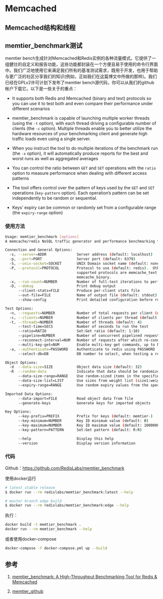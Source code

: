 # Memcached

## Memcached结构和线程

## memtier_benchmark测试

memtier bench生成针对Memcached和Redis实例的各种流量模式。它提供了一组健壮的自定义和报告功能，这些功能都封装在一个方便且易于使用的命令行界面中。我们广泛地使用它来满足我们所有的基准测试需求，既用于开发，也用于帮助与更广泛的社区分享我们的知识(例如，正如我们在这篇博文中所做的那样)。我们已经在GPLv2许可计划下发布了memtier bench源代码，你可以从我们的github帐户下载它。以下是一些关于的重点：

- It supports both Redis and Memcached (binary and text) protocols so you can use it to test both and even compare their performance under different scenarios

- memtier_benchmark is capable of launching multiple worker threads (using the `-t` option), with each thread driving a configurable number of clients (the `-c` option). Multiple threads enable you to better utilize the hardware resources of your benchmarking client and generate high traffic loads even using a single server.

- When you instruct the tool to do multiple iterations of the benchmark run (the `-x` option), it will automatically produce reports for the best and worst runs as well as aggregated averages

- You can control the ratio between `GET` and `SET` operations with the `ratio` option to measure performance when dealing with different access patterns

- The tool offers control over the pattern of keys used by the `GET` and `SET` operations (`key-pattern` option). Each operation’s pattern can be set independently to be random or sequential.

- Keys’ expiry can be common or randomly set from a configurable range (the `expiry-range` option)

### 使用方法

```bash
Usage: memtier_benchmark [options]
A memcache/redis NoSQL traffic generator and performance benchmarking tool.

Connection and General Options:
  -s, --server=ADDR              Server address (default: localhost)
  -p, --port=PORT                Server port (default: 6379)
  -S, --unix-socket=SOCKET       UNIX Domain socket name (default: none)
  -P, --protocol=PROTOCOL        Protocol to use (default: redis).  Other
                                 supported protocols are memcache_text,
                                 memcache_binary.
  -x, --run-count=NUMBER         Number of full-test iterations to perform
  -D, --debug                    Print debug output
      --client-stats=FILE        Produce per-client stats file
      --out-file=FILE            Name of output file (default: stdout)
      --show-config              Print detailed configuration before running

Test Options:
  -n, --requests=NUMBER          Number of total requests per client (default: 10000)
  -c, --clients=NUMBER           Number of clients per thread (default: 50)
  -t, --threads=NUMBER           Number of threads (default: 4)
      --test-time=SECS           Number of seconds to run the test
      --ratio=RATIO              Set:Get ratio (default: 1:10)
      --pipeline=NUMBER          Number of concurrent pipelined requests (default: 1)
      --reconnect-interval=NUM   Number of requests after which re-connection is performed
      --multi-key-get=NUM        Enable multi-key get commands, up to NUM keys (default: 0)
  -a, --authenticate=PASSWORD    Authenticate to redis using PASSWORD
      --select-db=DB             DB number to select, when testing a redis server

Object Options:
  -d  --data-size=SIZE           Object data size (default: 32)
  -R  --random-data              Indicate that data should be randomized
      --data-size-range=RANGE    Use random-sized items in the specified range (min-max)
      --data-size-list=LIST      Use sizes from weight list (size1:weight1,..sizeN:weightN)
      --expiry-range=RANGE       Use random expiry values from the specified range

Imported Data Options:
      --data-import=FILE         Read object data from file
      --generate-keys            Generate keys for imported objects

Key Options:
      --key-prefix=PREFIX        Prefix for keys (default: memtier-)
      --key-minimum=NUMBER       Key ID minimum value (default: 0)
      --key-maximum=NUMBER       Key ID maximum value (default: 10000000)
      --key-pattern=PATTERN      Set:Get pattern (default: R:R)

      --help                     Display this help
      --version                  Display version information
```

### 代码

Github：https://github.com/RedisLabs/memtier_benchmark

使用docker运行

```bash
# latest stable release
$ docker run --rm redislabs/memtier_benchmark:latest --help

# master branch edge build
$ docker run --rm redislabs/memtier_benchmark:edge --help
```

执行：

```bash
docker build -t memtier_benchmark .
docker run --rm memtier_benchmark --help
```

或者使用docker-compose

```bash
docker-compose -f docker-compose.yml up --build
```

## 参考

1. [memtier_benchmark: A High-Throughput Benchmarking Tool for Redis & Memcached](https://redislabs.com/blog/memtier_benchmark-a-high-throughput-benchmarking-tool-for-redis-memcached/)

2. [memtier_github](https://github.com/RedisLabs/memtier_benchmark)